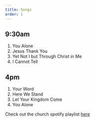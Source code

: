 ```yaml
---
title: Songs
order: 1
---
```


## 9:30am 
1. You Alone
2. Jesus Thank You
3. Yet Not I but Through Christ in Me
4. I Cannot Tell

## 4pm 
1. Your Word
2. Here We Stand
3. Let Your Kingdom Come
4. You Alone

Check out the church spotify playlist [here](https://open.spotify.com/playlist/3gh0ZKXkJBDbNEnZqJJDXj?si=0908aa3f87544643)
